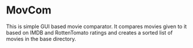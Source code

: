 # MovCom
This is simple GUI based movie comparator. It compares movies given to it based on IMDB and RottenTomato ratings and creates a 
sorted list of movies in the base directory.
